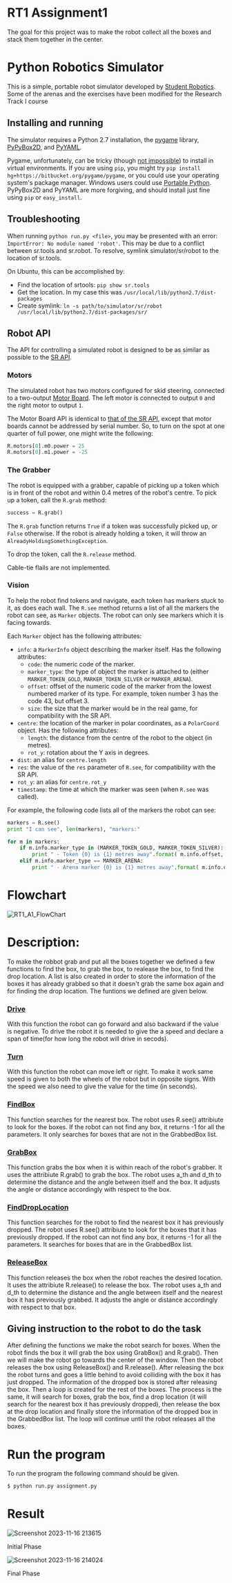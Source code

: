 RT1 Assignment1
================================
The goal for this project was to make the robot collect all the boxes and stack them together in the center.

Python Robotics Simulator
================================

This is a simple, portable robot simulator developed by [Student Robotics](https://studentrobotics.org).
Some of the arenas and the exercises have been modified for the Research Track I course

Installing and running
----------------------

The simulator requires a Python 2.7 installation, the [pygame](http://pygame.org/) library, [PyPyBox2D](https://pypi.python.org/pypi/pypybox2d/2.1-r331), and [PyYAML](https://pypi.python.org/pypi/PyYAML/).

Pygame, unfortunately, can be tricky (though [not impossible](http://askubuntu.com/q/312767)) to install in virtual environments. If you are using `pip`, you might try `pip install hg+https://bitbucket.org/pygame/pygame`, or you could use your operating system's package manager. Windows users could use [Portable Python](http://portablepython.com/). PyPyBox2D and PyYAML are more forgiving, and should install just fine using `pip` or `easy_install`.

## Troubleshooting

When running `python run.py <file>`, you may be presented with an error: `ImportError: No module named 'robot'`. This may be due to a conflict between sr.tools and sr.robot. To resolve, symlink simulator/sr/robot to the location of sr.tools.

On Ubuntu, this can be accomplished by:
* Find the location of srtools: `pip show sr.tools`
* Get the location. In my case this was `/usr/local/lib/python2.7/dist-packages`
* Create symlink: `ln -s path/to/simulator/sr/robot /usr/local/lib/python2.7/dist-packages/sr/`


Robot API
---------

The API for controlling a simulated robot is designed to be as similar as possible to the [SR API][sr-api].

### Motors ###

The simulated robot has two motors configured for skid steering, connected to a two-output [Motor Board](https://studentrobotics.org/docs/kit/motor_board). The left motor is connected to output `0` and the right motor to output `1`.

The Motor Board API is identical to [that of the SR API](https://studentrobotics.org/docs/programming/sr/motors/), except that motor boards cannot be addressed by serial number. So, to turn on the spot at one quarter of full power, one might write the following:

```python
R.motors[0].m0.power = 25
R.motors[0].m1.power = -25
```

### The Grabber ###

The robot is equipped with a grabber, capable of picking up a token which is in front of the robot and within 0.4 metres of the robot's centre. To pick up a token, call the `R.grab` method:

```python
success = R.grab()
```

The `R.grab` function returns `True` if a token was successfully picked up, or `False` otherwise. If the robot is already holding a token, it will throw an `AlreadyHoldingSomethingException`.

To drop the token, call the `R.release` method.

Cable-tie flails are not implemented.

### Vision ###

To help the robot find tokens and navigate, each token has markers stuck to it, as does each wall. The `R.see` method returns a list of all the markers the robot can see, as `Marker` objects. The robot can only see markers which it is facing towards.

Each `Marker` object has the following attributes:

* `info`: a `MarkerInfo` object describing the marker itself. Has the following attributes:
  * `code`: the numeric code of the marker.
  * `marker_type`: the type of object the marker is attached to (either `MARKER_TOKEN_GOLD`, `MARKER_TOKEN_SILVER` or `MARKER_ARENA`).
  * `offset`: offset of the numeric code of the marker from the lowest numbered marker of its type. For example, token number 3 has the code 43, but offset 3.
  * `size`: the size that the marker would be in the real game, for compatibility with the SR API.
* `centre`: the location of the marker in polar coordinates, as a `PolarCoord` object. Has the following attributes:
  * `length`: the distance from the centre of the robot to the object (in metres).
  * `rot_y`: rotation about the Y axis in degrees.
* `dist`: an alias for `centre.length`
* `res`: the value of the `res` parameter of `R.see`, for compatibility with the SR API.
* `rot_y`: an alias for `centre.rot_y`
* `timestamp`: the time at which the marker was seen (when `R.see` was called).

For example, the following code lists all of the markers the robot can see:

```python
markers = R.see()
print "I can see", len(markers), "markers:"

for m in markers:
    if m.info.marker_type in (MARKER_TOKEN_GOLD, MARKER_TOKEN_SILVER):
        print " - Token {0} is {1} metres away".format( m.info.offset, m.dist )
    elif m.info.marker_type == MARKER_ARENA:
        print " - Arena marker {0} is {1} metres away".format( m.info.offset, m.dist )
```

[sr-api]: https://studentrobotics.org/docs/programming/sr/


Flowchart
================================
![RT1_A1_FlowChart](https://github.com/tanvirrsajal/RT1_Assignment1/assets/148011962/3b9e1e5d-f2f1-44ca-9847-999364b8411d)



Description:
================================

To make the robbot grab and put all the boxes together we defined a few functions to find the box, to grab the box, to realease the box, to find the drop location. A list is also created in order to store the information of the boxes it has already grabbed so that it doesn't grab the same box again and for finding the drop location. The funtions we defined are given below.

<h3><ins>Drive</ins></h3>

With this function the robot can go forward and also backward if the value is negative. To drive the robot it is needed to give the a speed and declare a span of time(for how long the robot will drive in secods).

<h3><ins>Turn</ins></h3>

With this function the robot can move left or right. To make it work same speed is given to both the wheels of the robot but in opposite signs. With the speed we also need to give the value for the time (in seconds).

<h3><ins>FindBox</ins></h3>

This function searches for the nearest box. The robot uses R.see() attribiute to look for the boxes. If the robot can not find any box, it returns -1 for all the parameters. It only searches for boxes that are not in the GrabbedBox list.

<h3><ins>GrabBox</ins></h3>

This function grabs the box when it is within reach of the robot's grabber. It uses the attribiute R.grab() to grab the box. The robot uses a_th and d_th to determine the distance and the angle between itself and the box. It adjusts the angle or distance accordingly with respect to the box.

<h3><ins>FindDropLocation</ins></h3>

This function searches for the robot to find the nearest box it has previously dropped. The robot uses R.see() attribiute to look for the boxes that it has previously dropped. If the robot can not find any box, it returns -1 for all the parameters. It searches for boxes that are in the GrabbedBox list.


<h3><ins>ReleaseBox</ins></h3>

This function releases the box when the robot reaches the desired location. It uses the attribiute R.release() to release the box. The robot uses a_th and d_th to determine the distance and the angle between itself and the nearest box it has previously grabbed. It adjusts the angle or distance accordingly with respect to that box.

Giving instruction to the robot to do the task
-----------------------------
After defining the functions we make the robot search for boxes. When the robot finds the box it will grab the box using GrabBox() and R.grab(). Then we will make the robot go towards the center of the window. Then the robot releases the box using ReleaseBox() and R.release(). After releasing the box the robot turns and goes a little behind to avoid colliding with the box it has just dropped. The information of the dropped box is stored after releasing the box. Then a loop is created for the rest of the boxes. The process is the same, it will search for boxes, grab the box, find a drop location (it will search for the nearest box it has previously dropped), then release the box at the drop location and finally store the information of the dropped box in the GrabbedBox list. The loop will continue until the robot releases all the boxes.



Run the program
================================

To run the program the following command should be given.

```bash
$ python run.py assignment.py
```


Result
================================


![Screenshot 2023-11-16 213615](https://github.com/tanvirrsajal/RT1_Assignment1/assets/148011962/8922324e-ec8e-44d3-aac2-69898ba67f73)

Initial Phase


![Screenshot 2023-11-16 214024](https://github.com/tanvirrsajal/RT1_Assignment1/assets/148011962/13dc43d6-34fd-44a7-a091-1138770f7e24)


Final Phase
